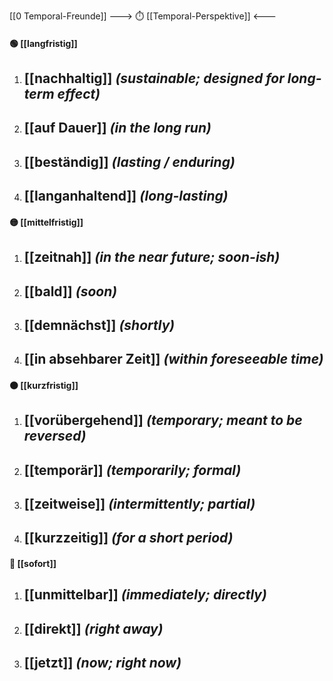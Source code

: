 [[0 Temporal-Freunde]]
---> ⏱️ [[Temporal-Perspektive]] <---

#### 🟢 [[langfristig]] 
1) [[nachhaltig]] *(sustainable; designed for long-term effect)*  
	-  
2) [[auf Dauer]] *(in the long run)*  
	-  
3) [[beständig]] *(lasting / enduring)*  
	-  
4) [[langanhaltend]] *(long-lasting)*  
	-  

#### 🟡 [[mittelfristig]] 
1) [[zeitnah]] *(in the near future; soon-ish)*  
	-  
2) [[bald]] *(soon)*  
	-  
3) [[demnächst]] *(shortly)*  
	-  
4) [[in absehbarer Zeit]] *(within foreseeable time)*  
	-  

#### 🟠 [[kurzfristig]] 
1) [[vorübergehend]] *(temporary; meant to be reversed)*  
	-  
2) [[temporär]] *(temporarily; formal)*  
	-  
3) [[zeitweise]] *(intermittently; partial)*  
	-  
4) [[kurzzeitig]] *(for a short period)*  
	-  

#### 🔴 [[sofort]] 
1) [[unmittelbar]] *(immediately; directly)*  
	-  
2) [[direkt]] *(right away)*  
	-  
3) [[jetzt]] *(now; right now)*  
	-  